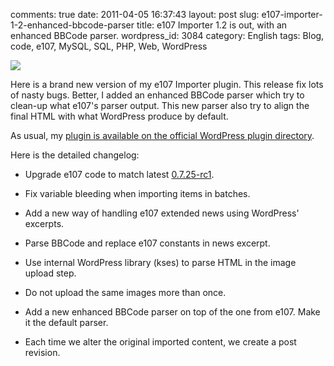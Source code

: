 comments: true
date: 2011-04-05 16:37:43
layout: post
slug: e107-importer-1-2-enhanced-bbcode-parser
title: e107 Importer 1.2 is out, with an enhanced BBCode parser.
wordpress_id: 3084
category: English
tags: Blog, code, e107, MySQL, SQL, PHP, Web, WordPress

![](http://kevin.deldycke.com/wp-content/uploads/2011/04/e107-importer-12-option-panel.png)

Here is a brand new version of my e107 Importer plugin. This release fix lots of nasty bugs. Better, I added an enhanced BBCode parser which try to clean-up what e107's parser output. This new parser also try to align the final HTML with what WordPress produce by default.

As usual, my [plugin is available on the official WordPress plugin directory](http://wordpress.org/extend/plugins/e107-importer/).

Here is the detailed changelog:

  * Upgrade e107 code to match latest [0.7.25-rc1](http://e107.org/news.php?item.879).

  * Fix variable bleeding when importing items in batches.

  * Add a new way of handling e107 extended news using WordPress' excerpts.

  * Parse BBCode and replace e107 constants in news excerpt.

  * Use internal WordPress library (kses) to parse HTML in the image upload step.

  * Do not upload the same images more than once.

  * Add a new enhanced BBCode parser on top of the one from e107. Make it the default parser.

  * Each time we alter the original imported content, we create a post revision.

